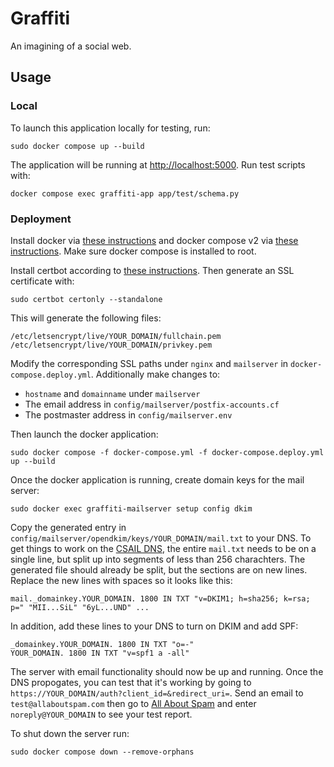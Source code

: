 # Graffiti

An imagining of a social web.

## Usage

### Local

To launch this application locally for testing, run:

    sudo docker compose up --build

The application will be running at [http://localhost:5000](http://localhost:5000).
Run test scripts with:

    docker compose exec graffiti-app app/test/schema.py

### Deployment

Install docker via [these instructions](https://docs.docker.com/engine/install/ubuntu/#install-using-the-repository) and docker compose v2 via [these instructions](https://docs.docker.com/compose/cli-command/#install-on-linux). Make sure docker compose is installed to root.

Install certbot according to [these instructions](https://certbot.eff.org/instructions?).
Then generate an SSL certificate with:

    sudo certbot certonly --standalone

This will generate the following files:

    /etc/letsencrypt/live/YOUR_DOMAIN/fullchain.pem
    /etc/letsencrypt/live/YOUR_DOMAIN/privkey.pem

Modify the corresponding SSL paths under `nginx` and `mailserver` in `docker-compose.deploy.yml`. Additionally make changes to:

- `hostname` and `domainname` under `mailserver`
- The email address in `config/mailserver/postfix-accounts.cf`
- The postmaster address in `config/mailserver.env`

Then launch the docker application:

    sudo docker compose -f docker-compose.yml -f docker-compose.deploy.yml up --build

Once the docker application is running, create domain keys for the mail server:

    sudo docker exec graffiti-mailserver setup config dkim

Copy the generated entry in `config/mailserver/opendkim/keys/YOUR_DOMAIN/mail.txt` to your DNS.
To get things to work on the [CSAIL DNS](https://webdns.csail.mit.edu/), the entire `mail.txt` needs to be on a single line, but split up into segments of less than 256 charachters.
The generated file should already be split, but the sections are on new lines. Replace the new lines with spaces so it looks like this:

    mail._domainkey.YOUR_DOMAIN. 1800 IN TXT "v=DKIM1; h=sha256; k=rsa; p=" "MII...SiL" "6yL...UND" ...

In addition, add these lines to your DNS to turn on DKIM and add SPF:

    _domainkey.YOUR_DOMAIN. 1800 IN TXT "o=-"
    YOUR_DOMAIN. 1800 IN TXT "v=spf1 a -all"

The server with email functionality should now be up and running.
Once the DNS propogates, you can test that it's working by going to
`https://YOUR_DOMAIN/auth?client_id=&redirect_uri=`.
Send an email to `test@allaboutspam.com` then go to [All About Spam](http://www.allaboutspam.com/email-server-test-report/index.php) and enter `noreply@YOUR_DOMAIN` to see your test report.

To shut down the server run:

    sudo docker compose down --remove-orphans
